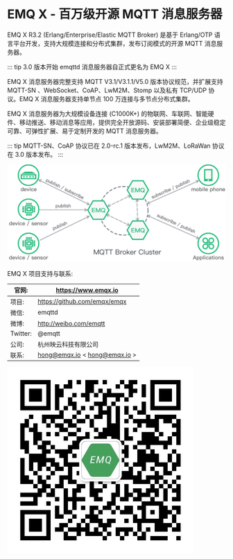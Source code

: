 # EMQ X - 百万级开源 MQTT 消息服务器

EMQ X R3.2 (Erlang/Enterprise/Elastic MQTT Broker) 是基于 Erlang/OTP 语言平台开发，支持大规模连接和分布式集群，发布订阅模式的开源 MQTT 消息服务器。

::: tip
3.0 版本开始 emqttd 消息服务器自正式更名为 EMQ X
:::

EMQ X 消息服务器完整支持 MQTT V3.1/V3.1.1/V5.0 版本协议规范，并扩展支持 MQTT-SN 、WebSocket、CoAP、LwM2M、Stomp 以及私有 TCP/UDP 协议。EMQ X 消息服务器支持单节点 100 万连接与多节点分布式集群。

EMQ X 消息服务器为大规模设备连接 (C1000K+) 的物联网、车联网、智能硬件、移动推送、移动消息等应用，提供完全开放源码、安装部署简便、企业级稳定可靠、可弹性扩展、易于定制开发的 MQTT 消息服务器。

::: tip
MQTT-SN、CoAP 协议已在 2.0-rc.1 版本发布，LwM2M、LoRaWan 协议在 3.0 版本发布。
:::

![image](./_static/images/emqtt.png)



EMQ X 项目支持与联系:

| 官网:    | [ https://www.emqx.io ](https://www.emqx.io)                   |
| -------- | -------------------------------------------------------------- |
| 项目:    | [ https://github.com/emqx/emqx ](https://github.com/emqx/emqx) |
| 微信:    | emqttd                                                         |
| 微博:    | [ http://weibo.com/emqtt ](http://weibo.com/emqtt)             |
| Twitter: | @emqtt                                                         |
| 公司:    | 杭州映云科技有限公司                                           |
| 联系:    | hong@emqx.io \< hong@emqx.io >                                 |

![image](./_static/images/weixin.jpg)
